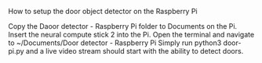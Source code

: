 How to setup the door object detector on the Raspberry Pi

Copy the Daoor detector - Raspberry Pi folder to Documents on the Pi. 
Insert the neural compute stick 2 into the Pi. Open the terminal and navigate to ~/Documents/Door detector - Raspberry Pi
Simply run python3 door-pi.py and a live video stream should start with the ability to detect doors.

